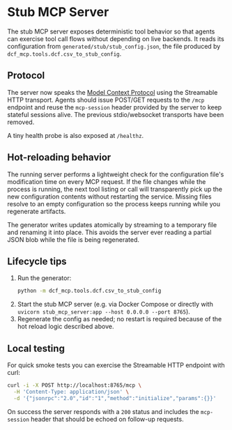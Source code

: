 # Stub MCP Server

The stub MCP server exposes deterministic tool behavior so that agents can
exercise tool call flows without depending on live backends. It reads its
configuration from `generated/stub/stub_config.json`, the file produced by
`dcf_mcp.tools.dcf.csv_to_stub_config`.

## Protocol

The server now speaks the [Model Context Protocol](https://modelcontextprotocol.io/)
using the Streamable HTTP transport. Agents should issue POST/GET requests to the
`/mcp` endpoint and reuse the `mcp-session` header provided by the server to keep
stateful sessions alive. The previous stdio/websocket transports have been
removed.

A tiny health probe is also exposed at `/healthz`.

## Hot-reloading behavior

The running server performs a lightweight check for the configuration file's
modification time on every MCP request. If the file changes while the process is
running, the next tool listing or call will transparently pick up the new
configuration contents without restarting the service. Missing files resolve to
an empty configuration so the process keeps running while you regenerate
artifacts.

The generator writes updates atomically by streaming to a temporary file and
renaming it into place. This avoids the server ever reading a partial JSON blob
while the file is being regenerated.

## Lifecycle tips

1. Run the generator:
   ```bash
   python -m dcf_mcp.tools.dcf.csv_to_stub_config
   ```
2. Start the stub MCP server (e.g. via Docker Compose or directly with
   `uvicorn stub_mcp_server:app --host 0.0.0.0 --port 8765`).
3. Regenerate the config as needed; no restart is required because of the hot
   reload logic described above.

## Local testing

For quick smoke tests you can exercise the Streamable HTTP endpoint with curl:

```bash
curl -i -X POST http://localhost:8765/mcp \
  -H 'Content-Type: application/json' \
  -d '{"jsonrpc":"2.0","id":"1","method":"initialize","params":{}}'
```

On success the server responds with a `200` status and includes the
`mcp-session` header that should be echoed on follow-up requests.

